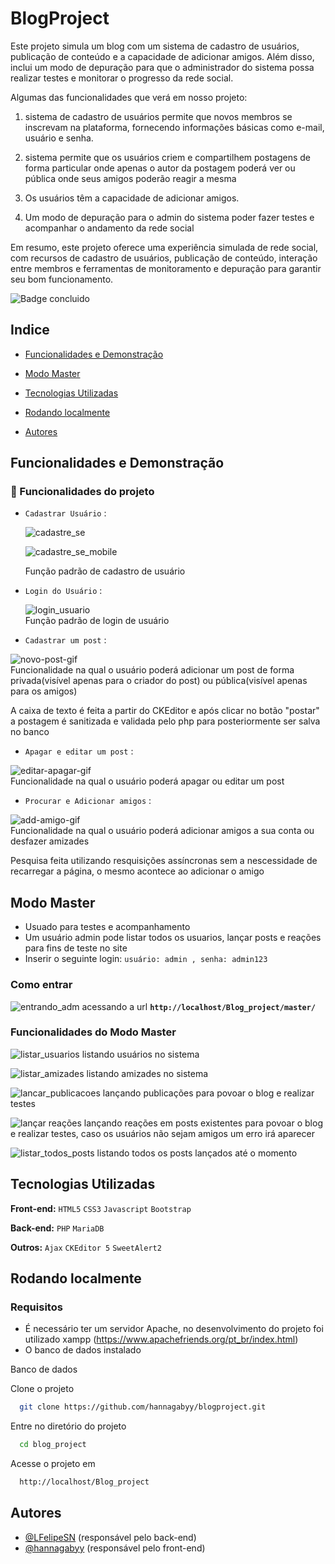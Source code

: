 # BlogProject

Este projeto simula um blog com um sistema de cadastro de usuários, publicação de conteúdo e a capacidade de adicionar amigos. Além disso, inclui um modo de depuração para que o administrador do sistema possa realizar testes e monitorar o progresso da rede social.

Algumas das funcionalidades que verá em nosso projeto:

1. sistema de cadastro de usuários permite que novos membros se inscrevam na plataforma, fornecendo informações básicas como e-mail, usuário e senha.

2. sistema permite que os usuários criem e compartilhem postagens de forma particular onde apenas o autor da postagem poderá ver ou pública onde seus amigos poderão reagir a mesma

3. Os usuários têm a capacidade de adicionar amigos.

4. Um modo de depuração para o admin do sistema poder fazer testes e acompanhar o andamento da rede social

Em resumo, este projeto oferece uma experiência simulada de rede social, com recursos de cadastro de usuários, publicação de conteúdo, interação entre membros e ferramentas de monitoramento e depuração para garantir seu bom funcionamento.

![Badge concluido](http://img.shields.io/static/v1?label=STATUS&message=%20EM%20DESENVOLVIMENTO&color=GREEN&style=for-the-badge)

## Indice
- [Funcionalidades e Demonstração](##funcionalidades-e-demonstracao)

- [Modo Master](##modo-master)

- [Tecnologias Utilizadas](##tecnologias-utilizadas)

- [Rodando localmente](##rodando-localmente)

- [Autores](##autores)

## Funcionalidades e Demonstração
### 🔨 Funcionalidades do projeto

- `Cadastrar Usuário` : 

  ![cadastre_se](https://github.com/hannagabyy/blogproject/assets/88946180/1b2f9ad8-3d09-4b7c-b186-3076c4b69771)

  ![cadastre_se_mobile](https://github.com/hannagabyy/blogproject/assets/88946180/37b32c27-cc1b-4ddd-8c18-f5302b4f0553)

  Função padrão de cadastro de usuário

- `Login do Usuário` :
  
  ![login_usuario](https://github.com/hannagabyy/blogproject/assets/48922227/4ca3603e-fb44-4282-b1d2-0bc6d16aa2c9)   
  Função padrão de login de usuário

- `Cadastrar um post` :
  
![novo-post-gif](https://github.com/hannagabyy/blogproject/assets/48922227/7d961b58-bc46-49e1-a5ce-205ec27b843f)  
Funcionalidade na qual o usuário poderá adicionar um post de forma privada(visível apenas para o criador do post) ou pública(visível apenas para os amigos)

A caixa de texto é feita a partir do CKEditor e após clicar no botão "postar" a postagem é sanitizada e validada pelo php para posteriormente ser salva no banco


- `Apagar e editar um post` : 

![editar-apagar-gif](https://github.com/hannagabyy/blogproject/assets/48922227/99756f4d-4011-4fa3-838c-3a2f8829ea32)  
Funcionalidade na qual o usuário poderá apagar ou editar um post

- `Procurar e Adicionar amigos` : 

![add-amigo-gif](https://github.com/hannagabyy/blogproject/assets/48922227/3be46ae9-f920-4707-b1dd-f7777d92da7a)  
Funcionalidade na qual o usuário poderá adicionar amigos a sua conta ou desfazer amizades

Pesquisa feita utilizando resquisições assíncronas sem a nescessidade de recarregar a página, o mesmo acontece ao adicionar o amigo

## Modo Master
  - Usuado para testes e acompanhamento
  - Um usuário admin pode listar todos os usuarios, lançar posts e reações para fins de teste no site
  - Inserir o seguinte login:  `usuário: admin , senha: admin123`
    
 ### Como entrar
![entrando_adm](https://github.com/hannagabyy/blogproject/assets/88946180/93ccd555-04cb-4ca5-966c-7c4af4b06e1d)
acessando a url **`http://localhost/Blog_project/master/`**

### Funcionalidades do Modo Master
![listar_usuarios](https://github.com/hannagabyy/blogproject/assets/88946180/9a0b45b4-5749-434f-a84d-f074068cc381)
listando usuários no sistema

![listar_amizades](https://github.com/hannagabyy/blogproject/assets/88946180/1e622e72-aa95-489c-b7f8-6fa2873af075)
listando amizades no sistema

![lancar_publicacoes](https://github.com/hannagabyy/blogproject/assets/88946180/034147eb-35b4-4a13-a348-9faba54fa0d0)
lançando publicações para povoar o blog e realizar testes
      
![lançar reações](https://github.com/hannagabyy/blogproject/assets/88946180/94c0a452-2c04-43ff-9b26-08667928de86)
lançando reações em posts existentes para povoar o blog e realizar testes, caso os usuários não sejam amigos um erro irá aparecer

![listar_todos_posts](https://github.com/hannagabyy/blogproject/assets/88946180/e1ba6589-1c92-443c-b72e-55ba2a4937f1)
listando todos os posts lançados até o momento


## Tecnologias Utilizadas
**Front-end:** ``HTML5`` ``CSS3`` ``Javascript`` ``Bootstrap``

**Back-end:** ``PHP`` ``MariaDB`` 

**Outros:**  ``Ajax`` ``CKEditor 5`` ``SweetAlert2``


## Rodando localmente
### Requisitos
- É necessário ter um servidor Apache, no desenvolvimento do projeto foi utilizado xampp (https://www.apachefriends.org/pt_br/index.html)
- O banco de dados instalado

Banco de dados


Clone o projeto

```bash
  git clone https://github.com/hannagabyy/blogproject.git
```

Entre no diretório do projeto

```bash
  cd blog_project
```

Acesse o projeto em

```bash
  http://localhost/Blog_project
```

## Autores
- [@LFelipeSN](https://www.github.com/LFelipeSN) (responsável pelo back-end)
- [@hannagabyy](https://www.github.com/hannagabyy) (responsável pelo front-end)

